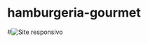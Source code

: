 # hamburgeria-gourmet
#![Site responsivo](https://user-images.githubusercontent.com/18296664/216743511-bba3e67d-0cc4-4af3-a7c3-460d3a6ae565.png)
